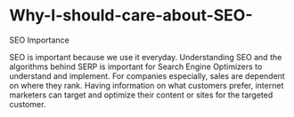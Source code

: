 # Why-I-should-care-about-SEO-
SEO Importance

SEO is important because we use it everyday. Understanding SEO and the algorithms behind SERP is important for Search Engine Optimizers to understand and implement. For companies especially, sales are dependent on where they rank. Having information on what customers prefer, internet marketers can target and optimize their content or sites for the targeted customer. 
